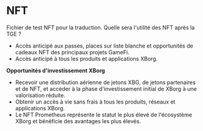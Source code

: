 # NFT

Fichier de test NFT pour la traduction.
Quelle sera l'utilité des NFT après la TGE ?

* Accès anticipé aux passes, places sur liste blanche et opportunités de cadeaux NFT des principaux projets GameFi.
* Accès anticipé à tous les produits et applications XBorg.

**Opportunités d'investissement XBorg**

* Recevoir une distribution aérienne de jetons XBG, de jetons partenaires et de NFT, et accéder à la phase d'investissement initial de XBorg à une valorisation réduite.
* Obtenir un accès à vie sans frais à tous les produits, réseaux et applications XBorg.
* Le NFT Prometheus représente le statut le plus élevé de l'écosystème XBorg et bénéficie des avantages les plus élevés.